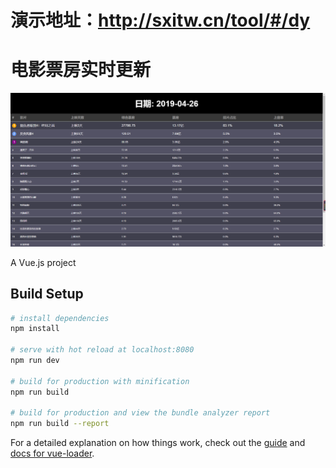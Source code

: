 
# 演示地址：http://sxitw.cn/tool/#/dy

# 电影票房实时更新

<img src='https://github.com/itliuwk/dy/blob/master/src/assets/home.png?raw=true'>




A Vue.js project

## Build Setup

``` bash
# install dependencies
npm install

# serve with hot reload at localhost:8080
npm run dev

# build for production with minification
npm run build

# build for production and view the bundle analyzer report
npm run build --report
```

For a detailed explanation on how things work, check out the [guide](http://vuejs-templates.github.io/webpack/) and [docs for vue-loader](http://vuejs.github.io/vue-loader).
